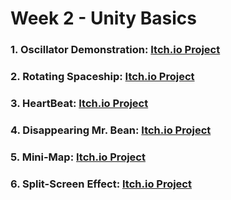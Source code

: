 # Week 2 - Unity Basics

### 1. Oscillator Demonstration: [Itch.io Project](https://mishakim-lamahshev.itch.io/oscillator-demo)
### 2. Rotating Spaceship: [Itch.io Project](https://mishakim-lamahshev.itch.io/rotator-demo)
### 3. HeartBeat: [Itch.io Project](https://mishakim-lamahshev.itch.io/heartbeat-demo)
### 4. Disappearing Mr. Bean: [Itch.io Project](https://mishakim-lamahshev.itch.io/visability-demo)
### 5. Mini-Map: [Itch.io Project](https://mishakim-lamahshev.itch.io/minimap-game)
### 6. Split-Screen Effect: [Itch.io Project](https://mishakim-lamahshev.itch.io/multiplayer-game-demo)


